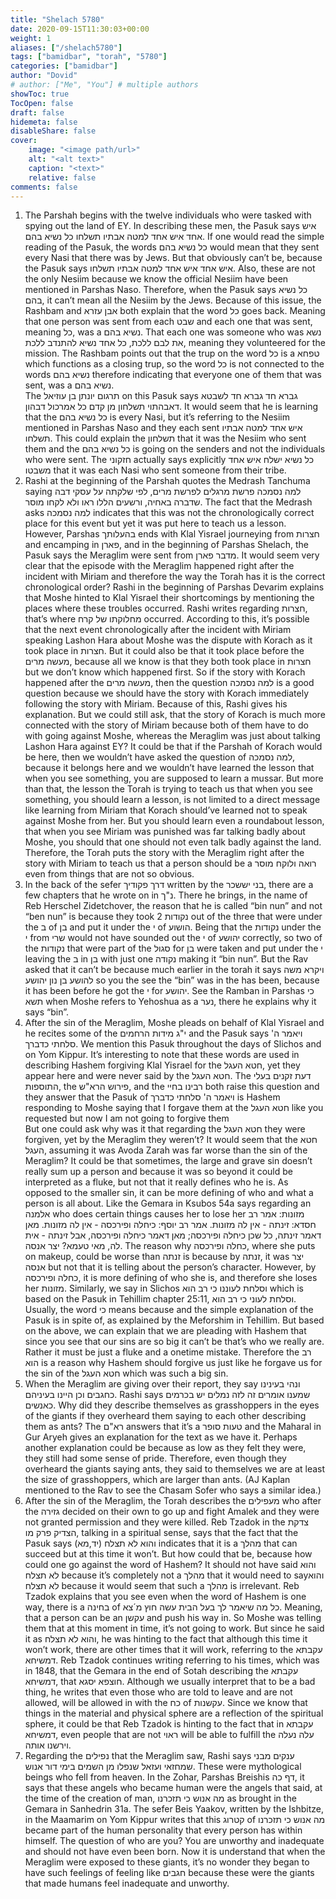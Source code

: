 ```yaml
---
title: "Shelach 5780"
date: 2020-09-15T11:30:03+00:00
weight: 1
aliases: ["/shelach5780"]
tags: ["bamidbar", "torah", "5780"]
categories: ["bamidbar"]
author: "Dovid"
# author: ["Me", "You"] # multiple authors
showToc: true
TocOpen: false
draft: false
hidemeta: false
disableShare: false
cover:
    image: "<image path/url>"
    alt: "<alt text>"
    caption: "<text>"
    relative: false
comments: false
---
```

1) The Parshah begins with the twelve individuals who were tasked with spying out the land of EY. In describing these men, the Pasuk says איש אחד איש אחד למטה אבתיו תשלחו כל נשיא בהם. If one would read the simple reading of the Pasuk, the words כל נשיא בהם would mean that they sent every Nasi that there was by Jews. But that obviously can’t be, because the Pasuk says איש אחד איש אחד למטה אבתיו תשלחו. Also, these are not the only Nesiim because we know the official Nesiim have been mentioned in Parshas Naso. Therefore, when the Pasuk says כל נשיא בהם, it can’t mean all the Nesiim by the Jews.
Because of this issue, the Rashbam and אבן עזרא both explain that the word כל goes back. Meaning that one person was sent from each שבט and each one that was sent, meaning כל, was a נשיא בהם. That each one was someone who was נשא את לבם ללכת, כל אחד נשיא להתנדב ללכת, meaning they volunteered for the mission. The Rashbam points out that the trup on the word כל is a טפחא which functions as a closing trup, so the word כל is not connected to the words נשיא בהם therefore indicating that everyone one of them that was sent, was a נשיא בהם.  
The תרגום יונתן בן עוזיאל on this Pasuk says גברא חד גברא חד לשבטא דאבהתוי תשלחון מן קדם כל אמרכול דבהון. It would seem that he is learning that the כל נשיא בהם is every Nasi, but it’s referring to the Nesiim mentioned in Parshas Naso and they each sent איש אחד למטה אבתיו תשלחו. This could explain the תשלחון that it was the Nesiim who sent them and the כל נשיא בהם is going on the senders and not the individuals who were sent.  The חזקוני actually says explicitly כל נשיא ישלח איש אחד משבטו that it was each Nasi who sent someone from their tribe.
2) Rashi at the beginning of the Parshah quotes the Medrash Tanchuma saying למה נסמכה פרשת מרגלים לפרשת מרים, לפי שלקתה על עסקי דבה שדברה באחיה, ורשעים הללו ראו ולא לקחו מוסר. The fact that the Medrash asks למה נסמכה indicates that this was not the chronologically correct place for this event but yet it was put here to teach us a lesson.
However, Parshas בהעלותך ends with Klal Yisrael journeying from חצרות and encamping in פארן, and in the beginning of Parshas Shelach, the Pasuk says the Meraglim were sent from מדבר פארן. It would seem very clear that the episode with the Meraglim happened right after the incident with Miriam and therefore the way the Torah has it is the correct chronological order?
Rashi in the beginning of Parshas Devarim explains that Moshe hinted to Klal Yisrael their shortcomings by mentioning the places where these troubles occurred. Rashi writes regarding חצרות, that’s where מחלוקתו של קרח occurred. According to this, it’s possible that the next event chronologically after the incident with Miriam speaking Lashon Hara about Moshe was the dispute with Korach as it took place in חצרות. But it could also be that it took place before the מעשה מרים, because all we know is that they both took place in חצרות but we don’t know which happened first. So if the story with Korach happened after the מעשה מרים, then the question למה נסמכה is a good question because we should have the story with Korach immediately following the story with Miriam. Because of this, Rashi gives his explanation.
But we could still ask, that the story of Korach is much more connected with the story of Miriam because both of them have to do with going against Moshe, whereas the Meraglim was just about talking Lashon Hara against EY?
It could be that if the Parshah of Korach would be here, then we wouldn’t have asked the question of למה נסמכה, because it belongs here and we wouldn’t have learned the lesson that when you see something, you are supposed to learn a mussar.
But more than that, the lesson the Torah is trying to teach us that when you see something, you should learn a lesson, is not limited to a direct message like learning from Miriam that Korach should’ve learned not to speak against Moshe from her. But you should learn even a roundabout lesson, that when you see Miriam was punished was far talking badly about Moshe, you should that one should not even talk badly against the land. Therefore, the Torah puts the story with the Meraglim right after the story with Miriam to teach us that a person should be a רואה ולוקח מוסר even from things that are not so obvious.  
3)  In the back of the sefer דרך פקודיך written by the בני יששכר, there are a few chapters that he wrote on in נ"ך. There he brings, in the name of Reb Herschel Zidetchover, the reason that he is called “bin nun” and not “ben nun” is because they took 2 נקודות out of the three that were under the ב of בן and put it under the י of הושוע. Being that the נקודות under the י from שרי would not have sounded out the י of יהושע correctly, so two of the נקודות that were part of the סגול for בן were taken and put under the י leaving the ב in בן with just one נקודה making it “bin nun”. But the Rav asked that it can’t be because much earlier in the torah it says ויקרא משה להושע בן נון יהושע so you the see the “bin” was in the has been, because it has been before he got the י for יהושע. See the Ramban in Parshas כי תשא when Moshe refers to Yehoshua as a נער, there he explains why it says “bin”.
4)  After the sin of the Meraglim, Moshe pleads on behalf of Klal Yisrael and he recites some of the י"ג מידות הרחמים and the Pasuk says ויאמר ה' סלחתי כדברך. We mention this Pasuk throughout the days of Slichos and on Yom Kippur. It’s interesting to note that these words are used in describing Hashem forgiving Klal Yisrael for the חטא העגל, yet they appear here and were never said by the חטא העגל.
The דעת זקנים בעלי התוספות, the פירוש הרא"ש, and the רבינו בחיי both raise this question and they answer that the Pasuk of ויאמר ה' סלחתי כדברך is Hashem responding to Moshe saying that I forgave them at the חטא העגל like you requested but now I am not going to forgive them  
But one could ask why was it that regarding the חטא העגל they were forgiven, yet by the Meraglim they weren’t? It would seem that the חטא העגל, assuming it was Avoda Zarah was far worse than the sin of the Meraglim?
It could be that sometimes, the large and grave sin doesn’t really sum up a person and because it was so beyond it could be interpreted as a fluke, but not that it really defines who he is. As opposed to the smaller sin, it can be more defining of who and what a person is all about. Like the Gemara in Ksubos 54a says regarding an אלמנה who does certain things causes her to lose her מזונות:
אמר רב חסדא: זינתה - אין לה מזונות. אמר רב יוסף: כיחלה ופירכסה - אין לה מזונות. מאן דאמר זינתה, כל שכן כיחלה ופירכסה; מאן דאמר כיחלה ופירכסה, אבל זינתה - אית לה, מאי טעמא? יצר אנסה.
The reason why כחלה ופירכסה, where she puts on makeup, could be worse than זנתה is because by זנתה, it was יצר אנסה but not that it is telling about the person’s character. However, by כחלה ופירכסה, it is more defining of who she is, and therefore she loses her מזונות.
Similarly, we say in Slichos וסלחת לעוננו כי רב הוא which is based on the Pasuk in Tehillim chapter 25:11, וסלחת לעוני כי רב הוא. Usually, the word כי means because and the simple explanation of the Pasuk is in spite of, as explained by the Meforshim in Tehillim. But based on the above, we can explain that we are pleading with Hashem that since you see that our sins are so big it can’t be that’s who we really are. Rather it must be just a fluke and a onetime mistake. Therefore the רב הוא is a reason why Hashem should forgive us just like he forgave us for the sin of the חטא העגל which was such a big sin.
5) When the Meraglim are giving over their report, they say ונהי בעינינו כחגבים וכן היינו בעיניהם. Rashi says שמענו אומרים זה לזה נמלים יש בכרמים כאנשים. Why did they describe themselves as grasshoppers in the eyes of the giants if they overheard them saying to each other describing them as ants? The רא"ם answers that it’s a טעות סופר and the Maharal in Gur Aryeh gives an explanation for the text as we have it.
Perhaps another explanation could be because as low as they felt they were, they still had some sense of pride. Therefore, even though they overheard the giants saying ants, they said to themselves we are at least the size of grasshoppers, which are larger than ants. (AJ Kaplan mentioned to the Rav to see the Chasam Sofer who says a similar idea.)
6) After the sin of the Meraglim, the Torah describes the מעפילים who after the גזירה decided on their own to go up and fight Amalek and they were not granted permission and they were killed.
Reb Tzadok in the צדקת הצדיק פרק מו, talking in a spiritual sense, says that the fact that the Pasuk says והוא לא תצלח (יד,מא) indicates that it is a מהלך that can succeed but at this time it won’t. But how could that be, because how could one go against the word of Hashem? It should not have said והוא לא תצלח because it’s completely not a מהלך that it would need to sayוהוא לא תצלח because it would seem that such a מהלך is irrelevant.
Reb Tzadok explains that you see even when the word of Hashem is one way, there is a בחינה of כל מה שיאמר לך בעל הבית עשה חוץ מ´צא. Meaning, that a person can be an עקשן and push his way in. So Moshe was telling them that at this moment in time, it’s not going to work. But since he said it as והוא לא תצלח, he was hinting to the fact that although this time it won’t work, there are other times that it will work, referring to the עקבתא דמשיחא. Reb Tzadok continues writing referring to his times, which was in 1848, that the Gemara in the end of Sotah describing the עקבתא דמשיחא, that חוצפא יסגא. Although we usually interpret that to be a bad thing, he writes that even those who are told to leave and are not allowed, will be allowed in with the כח of עקשנות.
Since we know that things in the material and physical sphere are a reflection of the spiritual sphere, it could be that Reb Tzadok is hinting to the fact that in עקבתא דמשיחא, even people that are not ראוי will be able to fulfill the עלה נעלה וירשנו אותה.  
7) Regarding the נפילים that the Meraglim saw, Rashi says ענקים מבני שמחזאי ועזאל שנפלו מן השמים בימי דור אנוש. These were mythological beings who fell from heaven. In the Zohar, Parshas Breishis דף כה, it says that these angels who became human were the angels that said, at the time of the creation of man, מה אנוש כי תזכרנו as brought in the Gemara in Sanhedrin 31a.
The sefer Beis Yaakov, written by the Ishbitze, in the Maamarim on Yom Kippur writes that this קטרוג of מה אנוש כי תזכרנו became part of the human personality that every person has within himself. The question of who are you? You are unworthy and inadequate and should not have even been born.
Now it is understand that when the Meraglim were exposed to these giants, it’s no wonder they began to have such feelings of feeling like חגבים because these were the giants that made humans feel inadequate and unworthy.
